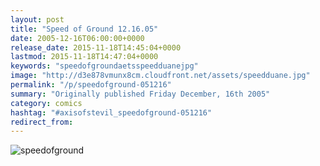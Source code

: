 ```yaml
---
layout: post
title: "Speed of Ground 12.16.05"
date: 2005-12-16T06:00:00+0000
release_date: 2015-11-18T14:45:04+0000
lastmod: 2015-11-18T14:47:04+0000
keywords: "speedofgroundaetsspeedduanejpg"
image: "http://d3e878vmunx8cm.cloudfront.net/assets/speedduane.jpg"
permalink: "/p/speedofground-051216"
summary: "Originally published Friday December, 16th 2005"
category: comics
hashtag: "#axisofstevil_speedofground-051216"
redirect_from:
---
```


![speedofground](http://d3e878vmunx8cm.cloudfront.net/assets/speedduane.jpg)
